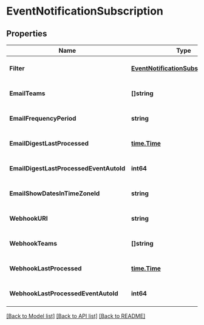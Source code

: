 # EventNotificationSubscription

## Properties
Name | Type | Description | Notes
------------ | ------------- | ------------- | -------------
**Filter** | [**EventNotificationSubscriptionFilter**](EventNotificationSubscriptionFilter.md) |  | [optional] [default to null]
**EmailTeams** | **[]string** |  | [optional] [default to null]
**EmailFrequencyPeriod** | **string** |  | [optional] [default to null]
**EmailDigestLastProcessed** | [**time.Time**](time.Time.md) |  | [optional] [default to null]
**EmailDigestLastProcessedEventAutoId** | **int64** |  | [optional] [default to null]
**EmailShowDatesInTimeZoneId** | **string** |  | [optional] [default to null]
**WebhookURI** | **string** |  | [optional] [default to null]
**WebhookTeams** | **[]string** |  | [optional] [default to null]
**WebhookLastProcessed** | [**time.Time**](time.Time.md) |  | [optional] [default to null]
**WebhookLastProcessedEventAutoId** | **int64** |  | [optional] [default to null]

[[Back to Model list]](../README.md#documentation-for-models) [[Back to API list]](../README.md#documentation-for-api-endpoints) [[Back to README]](../README.md)


